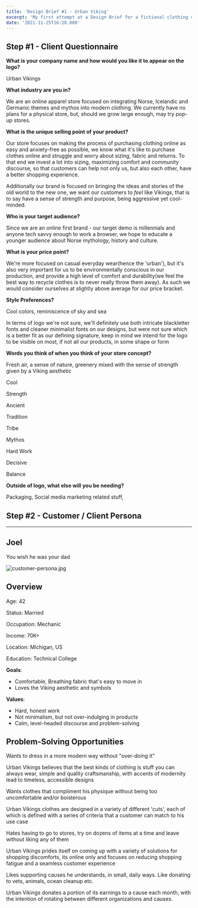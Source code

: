 ```yaml
---
title: 'Design Brief #1 - Urban Viking'
excerpt: 'My first attempt at a Design Brief for a fictional clothing company'
date: '2021-11-25T16:20.000'
---
```


## Step #1 - Client Questionnaire

**What is your company name and how would you like it to appear on the logo?**

Urban Vikings

**What industry are you in?**

We are an online apparel store focused on integrating Norse, Icelandic and Germanic themes and mythos into modern clothing. We currently have no plans for a physical store, but, should we grow large enough, may try pop-up stores.

**What is the unique selling point of your product?**

Our store focuses on making the process of purchasing clothing online as easy and anxiety-free as possible, we know what it's like to purchase clothes online and struggle and worry about sizing, fabric and returns. To that end we invest a lot into sizing, maximizing comfort and community discourse, so that customers can help not only us, but also each other, have a better shopping experience.

Additionally our brand is focused on bringing the ideas and stories of the old world to the new one, we want our customers to *feel* like Vikings, that is to say have a sense of strength and purpose, being aggressive yet cool-minded.

**Who is your target audience?**

Since we are an online first brand -  our target demo is millennials and anyone tech savvy enough to work a browser, we hope to educate a younger audience about Norse mythology, history and culture.

**What is your price point?**

We're more focused on casual everyday wear(hence the 'urban'), but it's also very important for us to be environmentally conscious in our production, and provide a high level of comfort and durability(we feel the best way to recycle clothes is to never really throw them away). As such we would consider ourselves at slightly above average for our price bracket.

**Style Preferences?**

Cool colors, reminiscence of sky and sea

In terms of logo we're not sure, we'll definitely use both intricate blackletter fonts and cleaner minimalist fonts on our designs, but were not sure which is a better fit as our defining signature, keep in mind we intend for the logo to be visible on most, if not all our products, in some shape or form  

**Words you think of when you think of your store concept?**

Fresh air, a sense of nature, greenery mixed with the sense of strength given by a Viking aesthetic

Cool

Strength

Ancient

Tradition

Tribe

Mythos

Hard Work

Decisive

Balance

**Outside of logo, what else will you be needing?**

Packaging, Social media marketing related stuff,

## Step #2 - Customer / Client Persona

---

## Joel

You wish he was your dad

![customer-persona.jpg](/assets/blog/design/urban-vikings/customer-persona.jpg)

## Overview

Age: 42

Status: Married

Occupation: Mechanic

Income: 70K+

Location: Michigan, US

Education: Technical College

**Goals**:

- Comfortable, Breathing fabric that's easy to move in
- Loves the Viking aesthetic and symbols

**Values**:

- Hard, honest work
- Not minimalism, but not over-indulging in products
- Calm, level-headed discourse and problem-solving

## Problem-Solving Opportunities

Wants to dress in a more modern way without "over-doing it"

Urban Vikings believes that the best kinds of clothing is stuff you can always wear, simple and quality craftsmanship, with accents of modernity lead to timeless, accessible designs

Wants clothes that compliment his physique without being too uncomfortable and/or boisterous

Urban Vikings clothes are designed in a variety of different 'cuts', each of which is defined with a series of criteria that a customer can match to his use case

Hates having to go to stores, try on dozens of items at a time and leave without liking any of them

Urban Vikings prides itself on coming up with a variety of solutions for shopping discomforts, its online only and focuses on reducing shopping fatigue and a seamless customer experience

Likes supporting causes he understands, in small, daily ways. Like donating to vets, animals, ocean cleanup etc.

Urban Vikings donates a portion of its earnings to a cause each month, with the intention of rotating between different organizations and causes.
